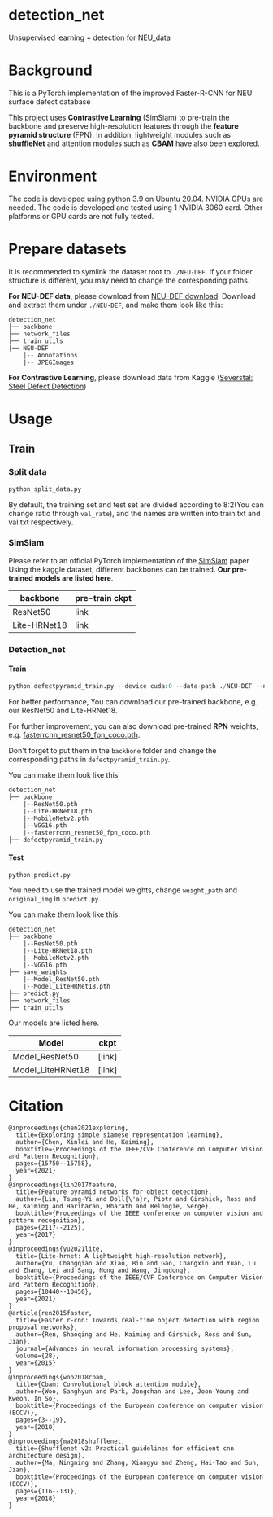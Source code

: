 # detection_net
Unsupervised learning + detection for NEU_data
# Background
This is a PyTorch implementation of the improved Faster-R-CNN for NEU surface defect database

This project uses **Contrastive Learning** (SimSiam) to pre-train the backbone and preserve high-resolution features through the **feature pyramid structure** (FPN). In addition, lightweight modules such as **shuffleNet** and attention modules such as **CBAM** have also been explored.

# Environment

The code is developed using python 3.9 on Ubuntu 20.04. NVIDIA GPUs are needed. The code is developed and tested using 1 NVIDIA 3060 card. Other platforms or GPU cards are not fully tested.

# Prepare datasets
It is recommended to symlink the dataset root to `./NEU-DEF`. If your folder structure is different, you may need to change the corresponding paths.

**For NEU-DEF data**, please download from [NEU-DEF download](http://faculty.neu.edu.cn/songkc/en/zdylm/263265/list/index.htm).
Download and extract them under `./NEU-DEF`, and make them look like this:

```
detection_net
├── backbone
├── network_files
├── train_utils
|── NEU-DEF
    │-- Annotations
    |-- JPEGImages
```
**For Contrastive Learning**, please download data from Kaggle ([Severstal: Steel Defect Detection](https://www.kaggle.com/c/severstal-steel-defect-detection))

# Usage

## Train

### Split data
```python
python split_data.py
```
By default, the training set and test set are divided according to 8:2(You can change ratio through `val_rate`), and the names are written into train.txt and val.txt respectively.

###  SimSiam

Please refer to an official PyTorch implementation of the [SimSiam](https://github.com/facebookresearch/simsiam) paper
Using the kaggle dataset, different backbones can be trained.
**Our pre-trained models are listed here**.

| backbone| pre-train ckpt|
| ------ | ------------- |
| ResNet50| link|
| Lite-HRNet18 | link|
###  Detection_net

#### Train
```python
python defectpyramid_train.py --device cuda:0 --data-path ./NEU-DEF --num-classes 6 --epochs 35 --batch_size 16
```

For better performance, You can download our pre-trained backbone, e.g. our ResNet50 and Lite-HRNet18. 

For further improvement, you can also download pre-trained **RPN** weights, e.g. [fasterrcnn_resnet50_fpn_coco.pth](*https://download.pytorch.org/models/fasterrcnn_resnet50_fpn_coco-258fb6c6.pth*).

Don't forget to put them in the `backbone` folder and change the corresponding paths in `defectpyramid_train.py`.

You can make them look like this

```
detection_net
├── backbone
	|--ResNet50.pth
	|--Lite-HRNet18.pth
	|--MobileNetv2.pth
	|--VGG16.pth
	|--fasterrcnn_resnet50_fpn_coco.pth
├── defectpyramid_train.py
```

#### Test

```
python predict.py
```

You need to use the trained model weights, change `weight_path` and `original_img` in `predict.py`.

You can make them look like this:

```detection_net
detection_net
├── backbone
	|--ResNet50.pth
	|--Lite-HRNet18.pth
	|--MobileNetv2.pth
	|--VGG16.pth
├── save_weights
	|--Model_ResNet50.pth
	|--Model_LiteHRNet18.pth
├── predict.py
├── network_files
├── train_utils
```

Our models are listed here.

| Model             | ckpt   |
| ----------------- | ------ |
| Model_ResNet50    | [link] |
| Model_LiteHRNet18 | [link] |

# Citation

```
@inproceedings{chen2021exploring,
  title={Exploring simple siamese representation learning},
  author={Chen, Xinlei and He, Kaiming},
  booktitle={Proceedings of the IEEE/CVF Conference on Computer Vision and Pattern Recognition},
  pages={15750--15758},
  year={2021}
}
@inproceedings{lin2017feature,
  title={Feature pyramid networks for object detection},
  author={Lin, Tsung-Yi and Doll{\'a}r, Piotr and Girshick, Ross and He, Kaiming and Hariharan, Bharath and Belongie, Serge},
  booktitle={Proceedings of the IEEE conference on computer vision and pattern recognition},
  pages={2117--2125},
  year={2017}
}
@inproceedings{yu2021lite,
  title={Lite-hrnet: A lightweight high-resolution network},
  author={Yu, Changqian and Xiao, Bin and Gao, Changxin and Yuan, Lu and Zhang, Lei and Sang, Nong and Wang, Jingdong},
  booktitle={Proceedings of the IEEE/CVF Conference on Computer Vision and Pattern Recognition},
  pages={10440--10450},
  year={2021}
}
@article{ren2015faster,
  title={Faster r-cnn: Towards real-time object detection with region proposal networks},
  author={Ren, Shaoqing and He, Kaiming and Girshick, Ross and Sun, Jian},
  journal={Advances in neural information processing systems},
  volume={28},
  year={2015}
}
@inproceedings{woo2018cbam,
  title={Cbam: Convolutional block attention module},
  author={Woo, Sanghyun and Park, Jongchan and Lee, Joon-Young and Kweon, In So},
  booktitle={Proceedings of the European conference on computer vision (ECCV)},
  pages={3--19},
  year={2018}
}
@inproceedings{ma2018shufflenet,
  title={Shufflenet v2: Practical guidelines for efficient cnn architecture design},
  author={Ma, Ningning and Zhang, Xiangyu and Zheng, Hai-Tao and Sun, Jian},
  booktitle={Proceedings of the European conference on computer vision (ECCV)},
  pages={116--131},
  year={2018}
}
```



